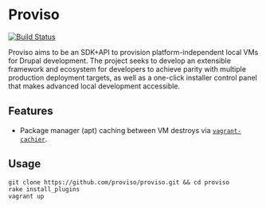 # Proviso
[![Build
Status](https://travis-ci.org/proviso/proviso.png)](https://travis-ci.org/proviso/proviso)

Proviso aims to be an SDK+API to provision platform-independent local
VMs for Drupal development. The project seeks to develop an extensible
framework and ecosystem for developers to achieve parity with multiple
production deployment targets, as well as a one-click installer control
panel that makes advanced local development accessible.

Features
--------

- Package manager (apt) caching between VM destroys via
[`vagrant-cachier`][vagrant-cachier].

Usage
-----

    git clone https://github.com/proviso/proviso.git && cd proviso
    rake install_plugins
    vagrant up

<!-- Links -->
   [vagrant-cachier]: https://github.com/fgrehm/vagrant-cachier#readme
